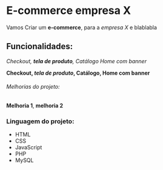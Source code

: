 # E-commerce empresa  X

Vamos Criar um **e-commerce**, para a *empresa X* e blablabla 

## Funcionalidades:

_Checkout, **tela de produto**, Catálogo Home com banner_ 

**Checkout, _tela de produto_, Catálogo, Home com banner**

###### Melhorias do projeto:

__Melhoria 1__, __melhoria 2__ 

### Linguagem do projeto:

* HTML 
* CSS
* JavaScript 
* PHP 
* MySQL

